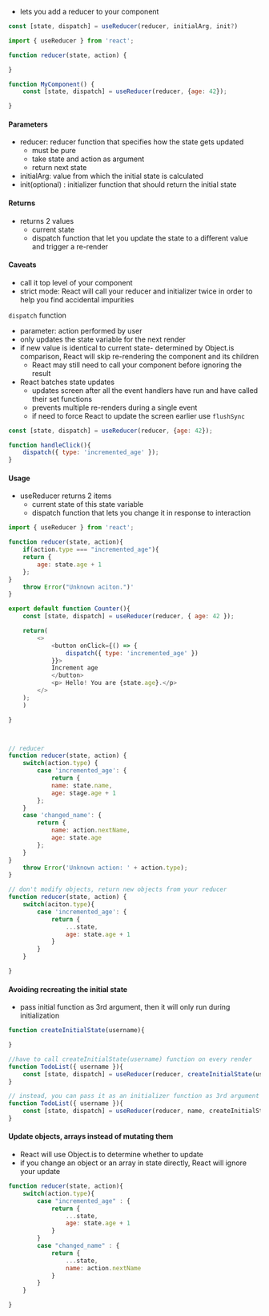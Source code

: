 - lets you add a reducer to your component

```js
const [state, dispatch] = useReducer(reducer, initialArg, init?)
```


```js
import { useReducer } from 'react';

function reducer(state, action) {

}

function MyComponent() {
	const [state, dispatch] = useReducer(reducer, {age: 42});

}
```


#### Parameters
- reducer: reducer function that specifies how the state gets updated 
	- must be pure
	- take state and action as argument
	- return next state
- initialArg: value from which the initial state is calculated 
- init(optional) : initializer function that should return the initial state 


#### Returns
- returns 2 values
	- current state 
	- dispatch function that let you update the state to a different value and trigger a re-render

#### Caveats
- call it top level of your component
- strict mode: React will call your reducer and initializer twice in order to help you find accidental impurities 


`dispatch` function
- parameter: action performed by user
- only updates the state variable for the next render 
- if new value is identical to current state- determined by Object.is comparison, React will skip re-rendering the component and its children 
	- React may still need to call your component before ignoring the result 
- React batches state updates
	- updates screen after all the event handlers have run and have called their set functions 
	- prevents multiple re-renders during a single event 
	- if need to force React to update the screen earlier use `flushSync`
```js
const [state, dispatch] = useReducer(reducer, {age: 42});

function handleClick(){
	dispatch({ type: 'incremented_age' });
}
```


#### Usage
- useReducer returns 2 items
	- current state of this state variable 
	- dispatch function that lets you change it in response to interaction 
```js
import { useReducer } from 'react';

function reducer(state, action){
	if(action.type === "incremented_age"){
	return {
		age: state.age + 1
	};
}
	throw Error("Unknown aciton.")'
}

export default function Counter(){
	const [state, dispatch] = useReducer(reducer, { age: 42 });

	return(
		<>
			<button onClick={() => {
				dispatch({ type: 'incremented_age' })
			}}>
			Increment age
			</button>
			<p> Hello! You are {state.age}.</p>
		</>
	);
	)

}



// reducer
function reducer(state, action) {
	switch(action.type) {
		case 'incremented_age': {
			return {
			name: state.name,
			age: stage.age + 1
		};
	}
	case 'changed_name': {
		return {
			name: action.nextName,
			age: state.age
		};
	}
}
	throw Error('Unknown action: ' + action.type);
}

// don't modify objects, return new objects from your reducer
function reducer(state, action) {
	switch(aciton.type){
		case 'incremented_age': {
			return {
				...state,
				age: state.age + 1
			}
		}
	}

}
```


#### Avoiding recreating the initial state
- pass initial function as 3rd argument, then it will only run during initialization
```js
function createInitialState(username){

}

//have to call createInitialState(username) function on every render
function TodoList({ username }){
	const [state, dispatch] = useReducer(reducer, createInitialState(username));
}

// instead, you can pass it as an initializer function as 3rd argument
function TodoList({ username }){
	const [state, dispatch] = useReducer(reducer, name, createInitialState);
}
```


#### Update objects, arrays instead of mutating them 
- React will use Object.is to determine whether to update
- if you change an object or an array in state directly, React will ignore your update 
```js
function reducer(state, action){
	switch(action.type){
		case "incremented_age" : {
			return {
				...state,
				age: state.age + 1
			}
		}
		case "changed_name" : {
			return {
				...state,
				name: action.nextName
			}
		}
	}

}
```